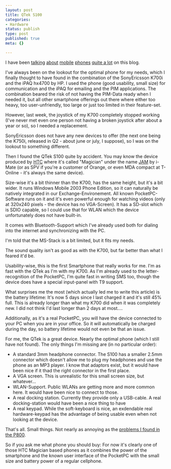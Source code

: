```yaml
---
layout: post
title: QTek S100
categories:
- Hardware
status: publish
type: post
published: true
meta: {}

---
```

<p>I have been <a href="http://www.gnegg.ch/archives/15-Another-day-full-of-fun-with-hard-and-software.html">talking</a> <a href="http://www.gnegg.ch/archives/27-The-13-most-annoying-things-of-the-P800-phone.html">about</a> <a href="http://www.gnegg.ch/archives/83-T610Z600,-Outlook,-MobileAgent-and-Bluetooth.html">mobile</a> <a href="http://www.gnegg.ch/archives/48-iSync-1.1-but-I-will-not-need-it.html">phones</a> <a href="http://www.gnegg.ch/archives/148-SonyEricsson,-IMAP,-Exchange.html">quite a lot</a> on this blog.</p>
<p>I've always been on the lookout for the optimal phone for my needs, which I finally thought to have found in the combination of the SonyEricsson K700i and the iPAQ hx4700 by HP. I used the phone (good usability, small size) for communication and the iPAQ for emailing and the PIM applications. The combination beared the risk of not having the PIM-Data ready when I needed it, but all other smartphone offerings out there where either too heavy, too user-unfriendly, too large or just too limited in their feature-set.</p>
<p>However, last week, the joystick of my K700 completely stopped working (I've never met even one person not having a broken joystick after about a year or so), so I needed a replacement.</p>
<p>SonyEricsson does not have any new devices to offer (the next one being the K750i, released in Q2 - about june or july, I suppose), so I was on the lookout to something different.</p>
<p>Then I found the QTek S100 quite by accident. You may know the device produced by <a href="http://www.htc.com.tw/">HTC</a> where it's called "Magician" under the name <a href="http://www.clubimate.com">JAM</a> by i-Mate (or as SPV if you're a customer of Orange, or even MDA compact at T-Online - it's always the same device).</p>
<p>Size-wise it's a bit thinner than the K700, has the same height, but it's a bit wider. It runs Windows Mobile 2003 Phone Edition, so it can naturally be natively integrated in our Exchange-Environement. All known PocketPC-Software runs on it and it's even powerful enough for watching videos (only at 320x240 pixels - the device has no VGA-Screen). It has a SD-slot which is SDIO capable, so I could use that for WLAN which the device unfortunately does not have built-in.</p>
<p>It comes with Bluetooth-Support which I've already used both for dialing into the internet and synchronizing with the PC.</p>
<p>I'm told that the MS-Stack is a bit limited, but it fits my needs.</p>
<p>The sound quality isn't as good as with the K700, but far better than what I feared it'd be.</p>
<p>Usability-wise, this is the first Smartphone that really works for me. I'm as fast with the QTek as I'm with my K700. As I'm already used to the letter-recognition of the PocketPC, I'm quite fast in writing SMS too, though the device does have a special input-panel with T9 support.</p>
<p>What surprises me the most (which actually led me to write this article) is the battery lifetime: It's now 5 days since I last charged it and it's still 45% full. This is already longer than what my K700 did when it was completely new. I did not think I'd last longer than 2 days at most....</p>
<p>Additionally, as it's a real PocketPC, you will have the device connected to your PC when you are in your office. So it will automatically be charged during the day, so battery lifetime would not even be that an issue.</p>
<p>For me, the QTek is a great device. Nearly the optimal phone (which I still have not found). The only things I'm missing are (in no particular order):</p>
<ul>
 <li>A standard 3mm headphone connector. The S100 has a smaller 2.5mm connector which doesn't allow me to plug my headphones and use the phone as an MP3 player. I know that adaptors exist, but it would have been nice if it thad the right connector in the first place.</li>
 <li>A VGA screen. This is unrealistic for this small screen size, but whatever...</li>
 <li>WLAN-Support. Public WLANs are getting more and more common here. It would have been nice to connect to those.</li>
 <li>A real docking station. Currently they provide only a USB-cable. A real docking-station would have been a nice thing to have</li>
 <li>A real keypad. While the soft-keyboard is nice, an exdendable real hardware-keypad has the advantage of being usable even when not looking at the device.</li>
</ul>
<p>That's all. Small things. Not nearly as annoying as the <a href="http://www.gnegg.ch/archives/27-The-13-most-annoying-things-of-the-P800-phone.html">problems I found in the P800</a>.</p>
<p>So if you ask me what phone you should buy: For now it's clearly one of those HTC Magician based phones as it combines the power of the smartphone and the known user interface of the PocketPC with the small size and battery power of a regular cellphone.</p>
